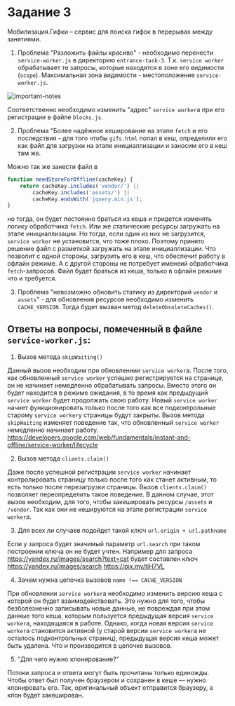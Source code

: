 # Задание 3

Мобилизация.Гифки – сервис для поиска гифок в перерывах между занятиями.

1. Проблема "Разложить файлы красиво" - необходимо перенести `service-worker.js` в директорию `entrance-task-3`. Т.к. `service worker` обрабатывает те запросы, которые находятся в зоне его видимости (`scope`). Максимальная зона видимости - местоположение `service-worker.js`.

![important-notes](https://mdn.mozillademos.org/files/12630/important-notes.png)

Соответственно необходимо изменить "адрес" `service worker`a при его регистрации в файле `blocks.js`.

2. Проблема "Более надёжное кеширование на этапе `fetch` и его последствия - для того чтобы `gifs.html` попал в кеш, определили его как файл для загрузки на этапе инициаллизации и заносим его в кеш там же.

Можно так же занести файл в
```javascript
function needStoreForOffline(cacheKey) {
    return cacheKey.includes('vendor/') ||
        cacheKey.includes('assets/') ||
        cacheKey.endsWith('jquery.min.js');
}
```
но тогда, он будет постоянно браться из кеша и придется изменять логику обработчика `fetch`.
Или же статические ресурсы загружать на этапе инициаллизации. Но тогда, если один из них не загрузится, `service worker` не установится, что тоже плохо.
Поэтому принято решение файл с разметкой загружать на этапе инициаллизации. Что позволит с одной стороны, загрузить его в кеш, что обеспечит работу в офлайн режиме. А с другой стороны не потребует именеий обработчика `fetch`-запросов. Файл будет браться из кеша, только в офлайн режиме что и требуется.

3. Проблема "невозможно обновить статику из директорий `vendor` и `assets`" - для обновления ресурсов необходимо изменить `CACHE_VERSION`. Тогда будет вызван метод `deleteObsoleteCaches()`.


## Ответы на вопросы, помеченный в файле `service-worker.js`:

1. Вызов метода `skipWaiting()`

Данный вызов необходим при обновленнии `service worker`а. После того, как обновленный `service worker` успешно регистрируется на странице, он не начинает немедленно обрабатывать запросы. Вместо этого он будет находится в режиме ожидания, в то время как предыдущий `service worker` будет продолжать свою работу.
Новый `service worker` начнет функционировать только после того как все подконтрольные старому `service worker`у страницы будут закрыты.
Вызов метода `skipWaiting` изменяет поведение так, что обновленный `service worker` немедленно начинает работу.
https://developers.google.com/web/fundamentals/instant-and-offline/service-worker/lifecycle

2. Вызов метода `clients.claim()`

Даже после успешной регистрации `service worker` начинает контролировать страницу только после того как станет активным, то есть только после перезагрузки страницы. Вызов `clients.claim()` позволяет переопределить такое поведение.
В данном случае, этот вызов необходим, для того, чтобы закешировать ресурсы `/assets` и `/vendor`. Так как они не кешируются на этапе регистрации `service worker`а.

3. Для всех ли случаев подойдет такой ключ `url.origin + url.pathname`

Если у запроса будет значимый параметр `url.search` при таком построении ключа он не будет учтен.
Например для запроса https://yandex.ru/images/search?text=cat будет составлен ключ https://yandex.ru/images/search
https://pix.my/tjH7VL

4. Зачем нужна цепочка вызовов `name !== CACHE_VERSION`

При обновлении `service worker`а необходимо изменить версию кеша с которой он будет взаимодействовать.
Это нужно для того, чтобы безболезненно записывать новые данные, не повреждая при этом данные того кеша, которым пользуется предыдущая версия `service worker`а, находящаяся в работе.
Однако, когда новая версия `service worker`а становится активной (у старой версии `service worker`а не осталось подконтрольных страниц), предыдущая версия кеша может быть удалена. Что и производится в цепочке вызовов.

5. "Для чего нужно клонирование?"

Потоки запроса и ответа могут быть прочитаны только единожды. Чтобы ответ был получен браузером и сохранен в кеше — нужно клонировать его.
Так, оригинальный объект отправится браузеру, а клон будет закеширован.
